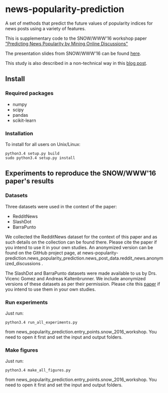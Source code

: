 # news-popularity-prediction
A set of methods that predict the future values of popularity indices for news posts using a variety of features.

This is supplementary code to the SNOW/WWW'16 workshop paper ["Predicting News Popularity by Mining Online Discussions"](http://dl.acm.org/citation.cfm?doid=2872518.2890096)

The presentation slides from SNOW/WWW'16 can be found [here](http://www.slideshare.net/sympapadopoulos/predicting-news-popularity-by-mining-online-discussions).

This study is also described in a non-technical way in this [blog post](https://revealproject.eu/predicting-news-popularity-by-mining-online-discussions/).

Install
-------
### Required packages
- numpy
- scipy
- pandas
- scikit-learn

### Installation
To install for all users on Unix/Linux:

    python3.4 setup.py build
    sudo python3.4 setup.py install
    
Experiments to reproduce the SNOW/WWW'16 paper's results
--------------------------------------------------------
### Datasets
Three datasets were used in the context of the paper:
- RedditNews
- SlashDot
- BarraPunto

We collected the RedditNews dataset for the context of this paper and as such details on the collection can be found there. Please cite the paper if you intend to use it in your own studies. An anonymized version can be found on the GitHub project page, at news-popularity-prediction.news_popularity_prediction.news_post_data.reddit_news.anonymized_discussions
.

The SlashDot and BarraPunto datasets were made available to us by Drs. Vicenc Gomez and Andreas Kaltenbrunner. We include anonymized versions of these datasets as per their permission. Please cite this [paper](http://link.springer.com/article/10.1007/s11280-012-0162-8) if you intend to use them in your own studies.

### Run experiments

Just run:

    python3.4 run_all_experiments.py
    
from news_popularity_prediction.entry_points.snow_2016_workshop. You need to open it first and set the input and output folders.

### Make figures

Just run:

    python3.4 make_all_figures.py
    
from news_popularity_prediction.entry_points.snow_2016_workshop. You need to open it first and set the input and output folders.
